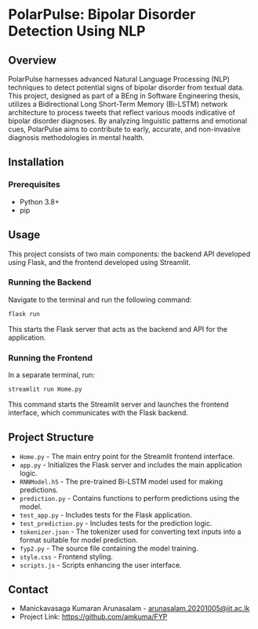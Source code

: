 # PolarPulse: Bipolar Disorder Detection Using NLP

## Overview
PolarPulse harnesses advanced Natural Language Processing (NLP) techniques to detect potential signs of bipolar disorder from textual data. This project, designed as part of a BEng in Software Engineering thesis, utilizes a Bidirectional Long Short-Term Memory (Bi-LSTM) network architecture to process tweets that reflect various moods indicative of bipolar disorder diagnoses. By analyzing linguistic patterns and emotional cues, PolarPulse aims to contribute to early, accurate, and non-invasive diagnosis methodologies in mental health.

## Installation

### Prerequisites
- Python 3.8+
- pip

## Usage

This project consists of two main components: the backend API developed using Flask, and the frontend developed using Streamlit.

### Running the Backend
Navigate to the terminal and run the following command:
```bash
flask run
```
This starts the Flask server that acts as the backend and API for the application.

### Running the Frontend
In a separate terminal, run:
```bash
streamlit run Home.py
```
This command starts the Streamlit server and launches the frontend interface, which communicates with the Flask backend.

## Project Structure
- `Home.py` - The main entry point for the Streamlit frontend interface.
- `app.py` - Initializes the Flask server and includes the main application logic.
- `RNNModel.h5` - The pre-trained Bi-LSTM model used for making predictions.
- `prediction.py` - Contains functions to perform predictions using the model.
- `test_app.py` - Includes tests for the Flask application.
- `test_prediction.py` - Includes tests for the prediction logic.
- `tokenizer.json` - The tokenizer used for converting text inputs into a format suitable for model prediction.
- `fyp2.py` - The source file containing the model training.
- `style.css` - Frontend styling.
- `scripts.js` - Scripts enhancing the user interface.


## Contact
- Manickavasaga Kumaran Arunasalam - arunasalam.20201005@iit.ac.lk
- Project Link: https://github.com/amkuma/FYP

